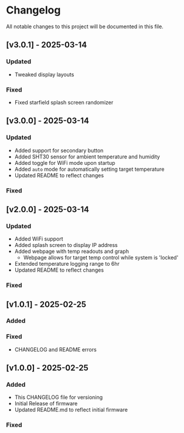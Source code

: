 # Changelog

All notable changes to this project will be documented in this file.

## [v3.0.1] - 2025-03-14
### Updated
- Tweaked display layouts
### Fixed
- Fixed starfield splash screen randomizer

## [v3.0.0] - 2025-03-14
### Updated
- Added support for secondary button
- Added SHT30 sensor for ambient temperature and humidity
- Added toggle for WiFi mode upon startup
- Added `auto` mode for automatically setting target temperature
- Updated README to reflect changes
### Fixed

## [v2.0.0] - 2025-03-14
### Updated
- Added WiFi support
- Added splash screen to display IP address
- Added webpage with temp readouts and graph
    - Webpage allows for target temp control while system is 'locked'
- Extended temperature logging range to 6hr
- Updated README to reflect changes
### Fixed


## [v1.0.1] - 2025-02-25
### Added

### Fixed
- CHANGELOG and README errors

## [v1.0.0] - 2025-02-25
### Added
- This CHANGELOG file for versioning
- Initial Release of firmware
- Updated README.md to reflect initial firmware

### Fixed

